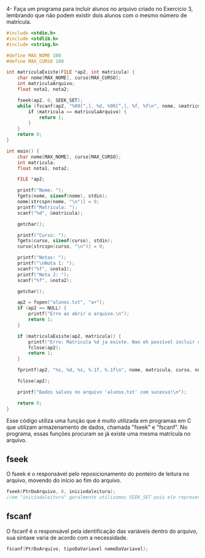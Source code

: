 4- Faça um programa para incluir alunos no arquivo criado no Exercício 3, lembrando que não podem
existir dois alunos com o mesmo número de matrícula.

```C
#include <stdio.h>
#include <stdlib.h>
#include <string.h>

#define MAX_NOME 100
#define MAX_CURSO 100

int matriculaExiste(FILE *ap2, int matricula) {
    char nome[MAX_NOME], curso[MAX_CURSO];
    int matriculaArquivo;
    float nota1, nota2;

    fseek(ap2, 0, SEEK_SET);
    while (fscanf(ap2, "%99[^,], %d, %99[^,], %f, %f\n", nome, &matriculaArquivo, curso, &nota1, &nota2) != EOF) {
        if (matricula == matriculaArquivo) {
            return 1;
        }
    }
    return 0;
}

int main() {
    char nome[MAX_NOME], curso[MAX_CURSO];
    int matricula;
    float nota1, nota2;

    FILE *ap2;

    printf("Nome: ");
    fgets(nome, sizeof(nome), stdin);
    nome[strcspn(nome, "\n")] = 0;
    printf("Matricula: ");
    scanf("%d", &matricula);

    getchar();

    printf("Curso: ");
    fgets(curso, sizeof(curso), stdin);
    curso[strcspn(curso, "\n")] = 0;

    printf("Notas: ");
    printf("\nNota 1: ");
    scanf("%f", &nota1);
    printf("Nota 2: ");
    scanf("%f", &nota2);

    getchar();

    ap2 = fopen("alunos.txt", "a+");
    if (ap2 == NULL) {
        printf("Erro ao abrir o arquivo.\n");
        return 1;
    }

    if (matriculaExiste(ap2, matricula)) {
        printf("Erro: Matricula %d ja existe. Nao eh possível incluir o aluno.\n", matricula);
        fclose(ap2);
        return 1;
    }

    fprintf(ap2, "%s, %d, %s, %.1f, %.1f\n", nome, matricula, curso, nota1, nota2);

    fclose(ap2);

    printf("Dados salvos no arquivo 'alunos.txt' com sucesso!\n");

    return 0;
}
```
Esse código utiliza uma função que é muito utilizada em programas em C que utilizam armazenamento de dados, chamada "fseek" e "fscanf". No programa, essas funções procuram se já existe uma mesma matrícula no arquivo.

## fseek
O fseek é o responsável pelo reposicionamento do ponteiro de leitura no arquivo, movendo do início ao fim do arquivo.
```C
fseek(PtrDoArquivo, 0, iniciodaleitura);
//em "iniciodaleitura" geralmente utilizamos SEEK_SET pois ele representa o inicio do arquivo 
```

## fscanf
O fscanf é o responsável pela identificação das variáveis dentro do arquivo, sua sintaxe varia de acordo com a necessidade.
```C
fscanf(PtrDoArquivo, tipoDaVariavel nomeDaVariavel);
```
